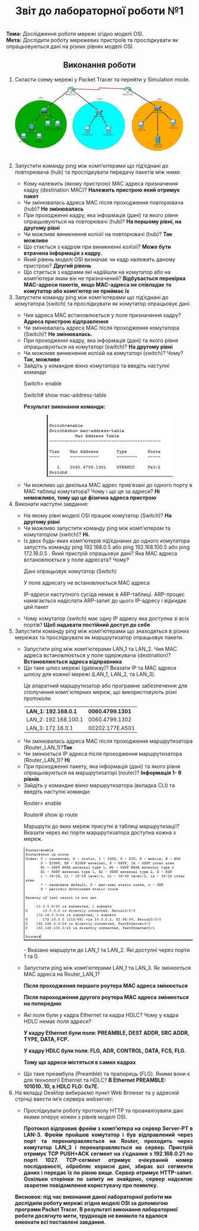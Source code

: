 <h1 align="center">Звіт до лабораторної роботи №1</h1> <br>
<strong>Тема:</strong> Дослідження роботи мережі згідно моделі OSI.<br>
<strong>Мета:</strong> Дослідити роботу мережевих пристроїв та прослідкувати як опрацьовуються дані на різних рівнях моделі OSI.<br>
<h2 align="center">Виконання роботи</h2>
<ol>
<li>Скласти схему мережі у Packet Tracer та перейти у Simulation mode. </li>
<img src="https://github.com/SofiiaBazivTR31/Baziv_TR31_TOTM2020/blob/master/LAB1/1.jpg">
<li>Запустити команду ping між комп’ютерами що під’єднані до повторювача (hub) та прослідкувати передачу пакетів між ними:</li>
  <ul>
    <li>Кому належить (якому пристрою) MAC адреса призначення кадру (destination МАС)? 
  <b>Належить пристрою який отримує пакет</b>
    </li> 
    <li>Чи змінювалась адреса MAC після проходження повторювача (hub)? <b>Не змінювалась</b></li> 
   <li>При проходженні кадру, яка інформація (дані) та якого рівня опрацьовуються на повторювачі (hub)? <b>На першому рівні, на другому рівні</b></li> 
  <li>Чи можливе виникнення колізії на повторювачі (hub)? 
	<b>Так можливе</b></li> 
  <li>Що стається з кадром при виникненні колізії? 
	<b>Може бути втрачена інформація з кадру.</b></li>
  <li>Який рівень моделі OSI визначає чи кадр належить даному пристрою? 
	<b>Другий рівень</b></li>
  <li>Що стається з кадрами які надійшли на комутатор або на комп’ютери яким він не призначений? 
	<b>Відбувається перевірка MAC-адреси пакетів, якщо  MAC-адреса не співпадає то комутатор або комп’ютер не приймає їх</b>
	</li>
   </ul>
<li>Запустити команду ping між комп’ютерами що під’єднані до комутатора (switch) та прослідкувати як комутатор опрацьовує дані.</li>
  <ul>
	  <li>Чия адреса MAC встановлюється у поле призначення кадру? 
<b>Адреса пристрою відправлення</b></li>
	  <li>Чи змінювалась адреса MAC після проходження комутатора (Switch)? 
		<b>Не змінювалась.</b></li>
	  <li>При проходженні кадру, яка інформація (дані) та якого рівня опрацьовуються на комутаторі (switch)? 
		<b>На другому рівні</b> </li>
	  <li>Чи можливе виникнення колізій на комутаторі (switch)? Чому? 
	<b>Так, можливе</b></li>
	  <li>Зайдіть у командне вікно комутатора та введіть наступні команди <p>Switch> enable</p>
<p>Switch# show mac-address-table</p> <b>Результат виконання команди:</b> <p align="center"><img src="https://github.com/StarLord0298/Reient_TR31_TOTM2020/blob/master/LAB1/3.e.png" align="center"></p> </li>
	  <li>Чи можливо що декілька МАС адрес прив’язані до одного порту в МАС таблиці комутатора? Чому і що це за адреси? 
	<b>Ні неможливо, тому що це фізична адреса пристрою</b></li>
  </ul>	
  <li>Виконати наступні завдання:</li>
   <ul>
	<li>На якому рівні моделі OSI працює комутатор (Switch)? 
	<b>На другому рівні</b></li>
	<li>Чи можливо запустити команду ping між комп’ютером та комутатором (switch)? 
	<b>Ні.</b></li>
	<li>Із двох будь-яких комп’ютерів під’єднаних до одного комутатора запустіть команду ping 192.168.0.5 або ping 192.168.100.5 або ping 172.16.0.5 . Який пристрій опрацьовує дані? Яка МАС адреса встановлюється у поле адресата? Чому? <p>Дані опрацьовує комутатор (Switch)</p> <p>У поле адресату не встановлюється MAC адреса</p> <p>IP-адреси наступного сусіда немає в ARP-таблиці. ARP-процес намагається надіслати ARP-запит до цього  IP-адресу і відкидає цей пакет</p>
	</li>
	<li>Чому комутатор (switch) має одну ІР адресу яка доступна зі всіх портів? 
	<b>Щоб надавати постійний доступ до себе</b></li>
   </ul>
   <li>Запустити команду ping між комп’ютерами що знаходяться в різних мережах та прослідкувати як маршрутизатор опрацьовує пакети.</li>
  	 <ul>
		<li>Запустити ping між комп’ютерами LAN_1 та LAN_2. Чия МАС адреса встановлюється у поле одержувача (destination)? 
			<b>Встановлюється адреса відправника</b></li>
		<li>Що таке шлюз мережі (gateway)? Вказати IP та МАС адреси шлюзу для кожної мережі (LAN_1, LAN_2, та LAN_3). <p>Це апаратний маршрутизатор або програмне забезпечення для сполучення комп'ютерних мереж, що використовують різні протоколи.</p>
			<table>
					<tr>
    						<th>LAN_1: 192.168.0.1</th>
    						<th>0060.4799.1301</th>
   					</tr>
   					<tr>
    						<td>LAN_2: 192.168.100.1</td>
    						<td>0060.4799.1302</td>
					</tr>
					<tr>
    						<td>LAN_3: 172.16.0.1</td>
    						<td>00202.177E.A501</td>
					</tr>
			</table> </li>
	<li>Чи змінювалась адреса MAC після проходження маршрутизатора (Router_LAN_1)?<b>Так</b></li>
			<li>Чи змінюється ІР адреса після проходження маршрутизатора (Router_LAN_1)? <b>Ні</b></li>
		<li>При проходженні пакету, яка інформація (дані) та якого рівня опрацьовуються на маршрутизаторі (router)? 		
		<b>Інформація 1- 6 рівнів</b></li>
		<li>Зайдіть у командне вікно маршрутизатора (вкладка CLI) та введіть наступні команди:
			<p>Router> enable</p> <p>Router# show ip route</p> <p>Маршрути до яких мереж присутні в таблиці маршрутизації? 	Вказати через які порти маршрутизатора доступна кожна з мереж.</p> <p align="center"><img src="https://github.com/StarLord0298/Reient_TR31_TOTM2020/blob/master/LAB1/router.png"></p><p>- Вказано маршрути до LAN_1 та LAN_2. Які доступні через порти 1 та 0.</p></li>
		<li>Запустити ping між комп’ютерами LAN_1 та LAN_3. Як змінюється МАС адреса на Router_LAN_1? <b><p>Після проходження першого роутера МАС адреса змінюється</p> <p>Після пароходження другого роутера МАС адреса змінюється на попередню</p> </b></li>
		<li>Які поля були у кадра Ethernet та кадра HDLC? Чому у кадра HDLC немає поля адреси? <b> <p>У кадру Ethernet були поля: PREAMBLE, DEST ADDR, SRC ADDR, TYPE, DATA, FCP.</p>
	<p>У кадру HDLC були поля: FLG, ADR, CONTROL, DATA, FCS, FLG.</p>
	<p>Тому що адреси містяться в самих кадрах</></b>
</li>
		<li>Що таке преамбула (Preamble) та прапорець (FLG). Якими вони є для технології Ethernet та HDLC? <b>В Ethernet PREAMBLE: 101010..10, в HDLC FLG: 0x7E.</b></li>
	</ul>
<li>На вкладці Desktop вибираємо пункт Web Browser та у адресній стрічці ввести ім’я сервера webserver:</li>
	<ul>
		<li>Прослідкувати роботу протоколу HTTP та проаналізувати дані якими оперує кожен з рівнів моделі OSI. <p  align="justify"><b>Протокол відправив фрейм з комп’ютера на сервер Server-PT в LAN-3. Фрейм пройшов комутатор і був відправлений через порт та перенаправляється на Router, проходить через комутатор LAN_3 і перенаправляється на сервер.
Пристрій отримує TCP PUSH+ACK сегмент на з’єднання з 192.168.0.21 по порті 1027.
TCP-сегмент отримує очікуваний номер послідовності, обробляє корисні дані,  збирає всі сегменти даних і передає їх по рівню вище. Сервер отримує HTTP-запит. Оскільки сторінки по запиту не знайдено, сервер надсилає зворотне повідомлення користувачу про помилку.</p>
</b</li>
	</ul
</ol>
<strong>Висновок:</strong> під час виконання даної лабораторної роботи ми дослідили роботу мережі згідно моделі OSI за допомогою програми Packet Tracer. В результаті виконання лабораторної роботи досягнуто мети, труднощів не виникло та вдалося виконати всі поставлені завдання.

